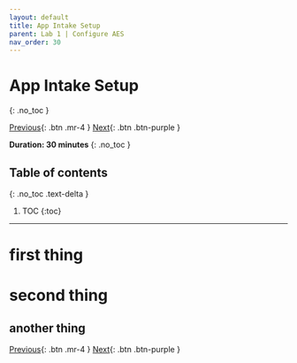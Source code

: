 ```yaml
---
layout: default
title: App Intake Setup
parent: Lab 1 | Configure AES
nav_order: 30
---
```


# App Intake Setup
{: .no_toc }

[Previous][PREVIOUS]{: .btn .mr-4 }
[Next][NEXT]{: .btn .btn-purple }

**Duration: 30 minutes**
{: .no_toc }

## Table of contents
{: .no_toc .text-delta }

1. TOC
{:toc}

---

# first thing

# second thing

## another thing

[Previous][PREVIOUS]{: .btn .mr-4 }
[Next][NEXT]{: .btn .btn-purple }

[PREVIOUS]: ../20_Pipeline_and_Deployment_Setup
[NEXT]: ../../lab_2_Manage_Access
